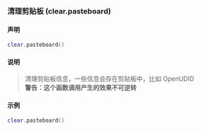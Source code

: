 ### 清理剪贴板 \(**clear\.pasteboard**\)


#### 声明
```lua
clear.pasteboard()
```


#### 说明
> 清理剪贴板信息，一些信息会存在剪贴板中，比如 OpenUDID  
> **警告：这个函数调用产生的效果不可逆转**  


#### 示例  
```lua
clear.pasteboard()
```

